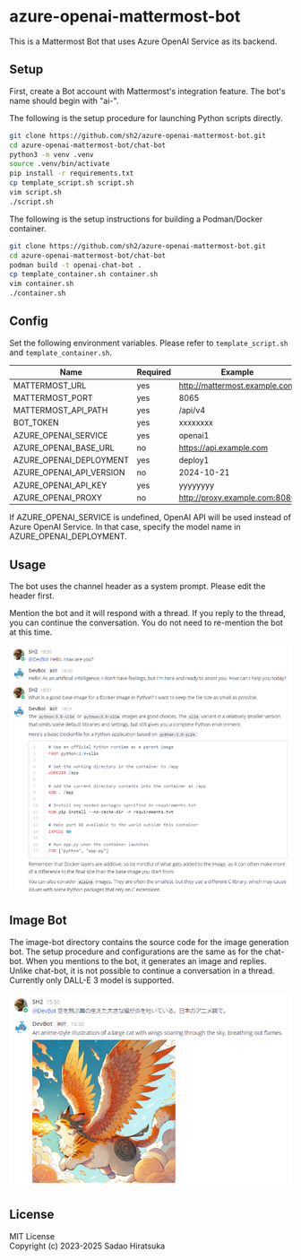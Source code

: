 # azure-openai-mattermost-bot

This is a Mattermost Bot that uses Azure OpenAI Service as its backend.

## Setup

First, create a Bot account with Mattermost's integration feature.
The bot's name should begin with "ai-".

The following is the setup procedure for launching Python scripts directly.

```bash
git clone https://github.com/sh2/azure-openai-mattermost-bot.git
cd azure-openai-mattermost-bot/chat-bot
python3 -m venv .venv
source .venv/bin/activate
pip install -r requirements.txt
cp template_script.sh script.sh
vim script.sh
./script.sh
```

The following is the setup instructions for building a Podman/Docker container.

```bash
git clone https://github.com/sh2/azure-openai-mattermost-bot.git
cd azure-openai-mattermost-bot/chat-bot
podman build -t openai-chat-bot .
cp template_container.sh container.sh
vim container.sh
./container.sh
```

## Config

Set the following environment variables.
Please refer to `template_script.sh` and `template_container.sh`.

| Name | Required | Example |
| ---- | ---- | ---- |
| MATTERMOST_URL | yes | <http://mattermost.example.com> |
| MATTERMOST_PORT | yes | 8065 |
| MATTERMOST_API_PATH | yes | /api/v4 |
| BOT_TOKEN | yes | xxxxxxxx |
| AZURE_OPENAI_SERVICE | yes | openai1 |
| AZURE_OPENAI_BASE_URL | no | <https://api.example.com> |
| AZURE_OPENAI_DEPLOYMENT | yes | deploy1 |
| AZURE_OPENAI_API_VERSION | no | 2024-10-21 |
| AZURE_OPENAI_API_KEY | yes | yyyyyyyy |
| AZURE_OPENAI_PROXY | no | <http://proxy.example.com:8080> |

If AZURE_OPENAI_SERVICE is undefined, OpenAI API will be used instead of Azure OpenAI Service.
In that case, specify the model name in AZURE_OPENAI_DEPLOYMENT.

## Usage

The bot uses the channel header as a system prompt.
Please edit the header first.

Mention the bot and it will respond with a thread.
If you reply to the thread, you can continue the conversation.
You do not need to re-mention the bot at this time.

![Chat Sample](sample_chat.png)

## Image Bot

The image-bot directory contains the source code for the image generation bot.
The setup procedure and configurations are the same as for the chat-bot.
When you mentions to the bot, it generates an image and replies.
Unlike chat-bot, it is not possible to continue a conversation in a thread.
Currently only DALL-E 3 model is supported.

![Image Sample](sample_image.png)

## License

MIT License  
Copyright (c) 2023-2025 Sadao Hiratsuka

